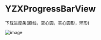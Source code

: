 # YZXProgressBarView
下载进度条(直线，空心圆，实心圆形，环形)


![image](https://cloud.githubusercontent.com/assets/14571451/21561944/a8732694-ceae-11e6-9fb6-80e57f9576e9.gif)
